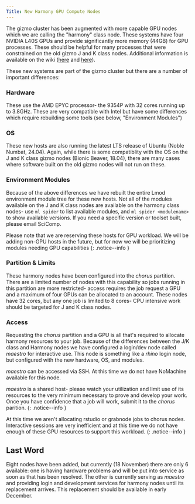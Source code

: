 ```yaml
---
Title: New Harmony GPU Compute Nodes
---
```


The gizmo cluster has been augmented with more capable GPU nodes which we are calling the "harmony" class node.  These systems have four NVIDIA L40S GPUs and provide significantly more memory (44GB) for GPU processes.  These should be helpful for many processes that were constrained on the old gizmo J and K class nodes.  Additional information is available on the wiki ([here](/scicomputing/compute_gpu) and [here](/scicomputing/compute_platforms)).

These new systems are part of the gizmo cluster but there are a number of important differences:

### Hardware

These use the AMD EPYC processor- the 9354P with 32 cores running up to 3.8GHz.  These are very compatible with Intel but have some differences which require rebuilding some tools (see below, "Environment Modules")

### OS

These new hosts are also running the latest LTS release of Ubuntu (Noble Numbat, 24.04).  Again, while there is some compatiblity with the OS on the J and K class gizmo nodes (Bionic Beaver, 18.04), there are many cases where software built on the old gizmo nodes will not run on these.

### Environment Modules

Because of the above differences we have rebuilt the entire Lmod environment module tree for these new hosts.  Not all of the modules available on the J and K class nodes are available on the harmony class nodes- use `ml spider` to list available modules, and `ml spider <modulename>` to show available versions.  If you need a specific version or toolset built, please email SciComp.

Please note that we are reserving these hosts for GPU workload.  We will be adding non-GPU hosts in the future, but for now we will be prioritizing modules needing GPU capabilities
{: .notice--info }

### Partition & Limits

These harmony nodes have been configured into the _chorus_ partition.  There are a limited number of nodes with this capability so jobs running in this partition are more restricted- access requires the job request a GPU and a maximum of four GPUs can be allocated to an account.  These nodes have 32 cores, but any one job is limited to 8 cores- CPU intensive work should be targeted for J and K class nodes.

### Access

Requesting the _chorus_ partition and a GPU is all that's required to allocate harmony resources to your job.  Because of the differences between the J/K class and Harmony nodes we have configured a login/dev node called _maestro_ for interactive use.  This node is something like a _rhino_ login node, but configured with the new hardware, OS, and modules.

_maestro_ can be accessed via SSH.  At this time we do not have NoMachine available for this node.

_maestro_ is a shared host- please watch your utilization and limit use of its resources to the very minimum necessary to prove and develop your work.  Once you have confidence that a job will work, submit it to the _chorus_ parition.
{: .notice--info }

At this time we aren't allocating rstudio or grabnode jobs to chorus nodes.  Interactive sessions are very inefficient and at this time we do not have enough of these GPU resources to support this workload.
{: .notice--info }

## Last Word

Eight nodes have been added, but currently (18 November) there are only 6 available: one is having hardware problems and will be put into service as soon as that has been resolved.  The other is currently serving as _maestro_ and providing login and development services for harmony nodes until its replacement arrives.  This replacement should be available in early December.
